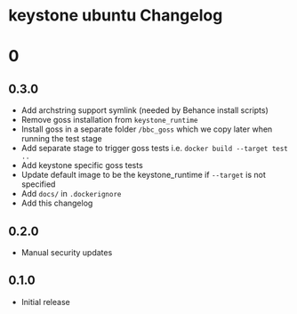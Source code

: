 # keystone ubuntu Changelog

# 0

## 0.3.0

- Add archstring support symlink (needed by Behance install scripts)
- Remove goss installation from `keystone_runtime`
- Install goss in a separate folder `/bbc_goss` which we copy later when running the test stage
- Add separate stage to trigger goss tests i.e. `docker build --target test ..`
- Add keystone specific goss tests
- Update default image to be the keystone_runtime if `--target` is not specified
- Add `docs/` in `.dockerignore`
- Add this changelog

## 0.2.0

- Manual security updates

## 0.1.0

- Initial release